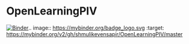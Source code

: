 # OpenLearningPIV

[![Binder](https://mybinder.org/badge_logo.svg)](https://mybinder.org/v2/gh/shmulikevensapir/OpenLearningPIV/master).. 
image:: https://mybinder.org/badge_logo.svg :target: https://mybinder.org/v2/gh/shmulikevensapir/OpenLearningPIV/master
